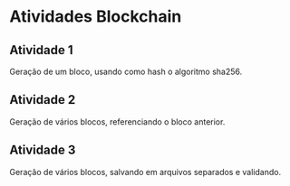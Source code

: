 # Atividades Blockchain

## Atividade 1
Geração de um bloco, usando como hash o algoritmo sha256.

## Atividade 2
Geração de vários blocos, referenciando o bloco anterior.

## Atividade 3
Geração de vários blocos, salvando em arquivos separados e validando.